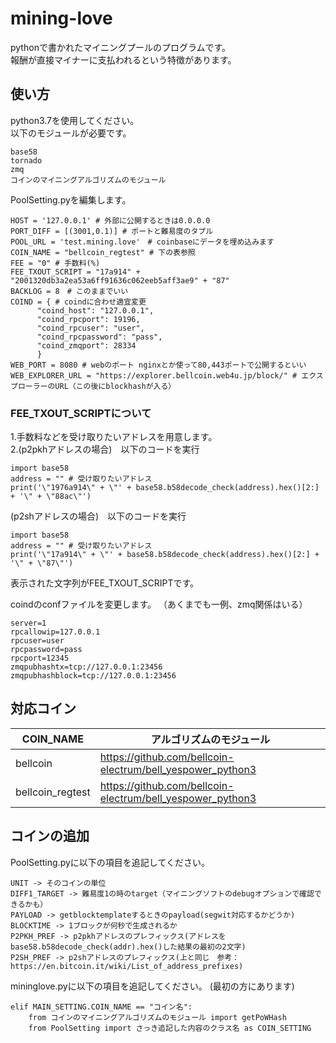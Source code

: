 # mining-love
pythonで書かれたマイニングプールのプログラムです。  
報酬が直接マイナーに支払われるという特徴があります。

## 使い方
python3.7を使用してください。  
以下のモジュールが必要です。  

```
base58
tornado
zmq
コインのマイニングアルゴリズムのモジュール
```

PoolSetting.pyを編集します。  

```
HOST = '127.0.0.1' # 外部に公開するときは0.0.0.0
PORT_DIFF = [(3001,0.1)] # ポートと難易度のタプル
POOL_URL = 'test.mining.love'　# coinbaseにデータを埋め込みます
COIN_NAME = "bellcoin_regtest" # 下の表参照
FEE = "0" # 手数料(%)
FEE_TXOUT_SCRIPT = "17a914" + "2001320db3a2ea53a6ff91636c062eeb5aff3ae9" + "87"
BACKLOG = 8　# このままでいい
COIND = { # coindに合わせ適宜変更
      "coind_host": "127.0.0.1",
      "coind_rpcport": 19196,
      "coind_rpcuser": "user",
      "coind_rpcpassword": "pass",
      "coind_zmqport": 28334
      }
WEB_PORT = 8080 # webのポート nginxとか使って80,443ポートで公開するといい
WEB_EXPLORER_URL = "https://explorer.bellcoin.web4u.jp/block/" # エクスプローラーのURL（この後にblockhashが入る）
```
### FEE_TXOUT_SCRIPTについて
1.手数料などを受け取りたいアドレスを用意します。  
2.(p2pkhアドレスの場合)　以下のコードを実行

```
import base58
address = "" # 受け取りたいアドレス
print('\"1976a914\" + \"' + base58.b58decode_check(address).hex()[2:] + '\" + \"88ac\"')
```

(p2shアドレスの場合)　以下のコードを実行

```
import base58
address = "" # 受け取りたいアドレス
print('\"17a914\" + \"' + base58.b58decode_check(address).hex()[2:] + '\" + \"87\"')
```

表示された文字列がFEE_TXOUT_SCRIPTです。

coindのconfファイルを変更します。
（あくまでも一例、zmq関係はいる）

```
server=1
rpcallowip=127.0.0.1
rpcuser=user
rpcpassword=pass
rpcport=12345
zmqpubhashtx=tcp://127.0.0.1:23456
zmqpubhashblock=tcp://127.0.0.1:23456
```

## 対応コイン

| COIN_NAME | アルゴリズムのモジュール |
| ---- | ---- |
| bellcoin | https://github.com/bellcoin-electrum/bell_yespower_python3 |
| bellcoin_regtest | https://github.com/bellcoin-electrum/bell_yespower_python3 |

## コインの追加
PoolSetting.pyに以下の項目を追記してください。  

```
UNIT -> そのコインの単位
DIFF1_TARGET -> 難易度1の時のtarget（マイニングソフトのdebugオプションで確認できるかも）
PAYLOAD -> getblocktemplateするときのpayload(segwit対応するかどうか)
BLOCKTIME -> 1ブロックが何秒で生成されるか
P2PKH_PREF -> p2pkhアドレスのプレフィックス(アドレスをbase58.b58decode_check(addr).hex()した結果の最初の2文字)
P2SH_PREF -> p2shアドレスのプレフィックス(上と同じ　参考：https://en.bitcoin.it/wiki/List_of_address_prefixes)
```

mininglove.pyに以下の項目を追記してください。
(最初の方にあります)

```
elif MAIN_SETTING.COIN_NAME == "コイン名":
    from コインのマイニングアルゴリズムのモジュール import getPoWHash
    from PoolSetting import さっき追記した内容のクラス名 as COIN_SETTING
```
